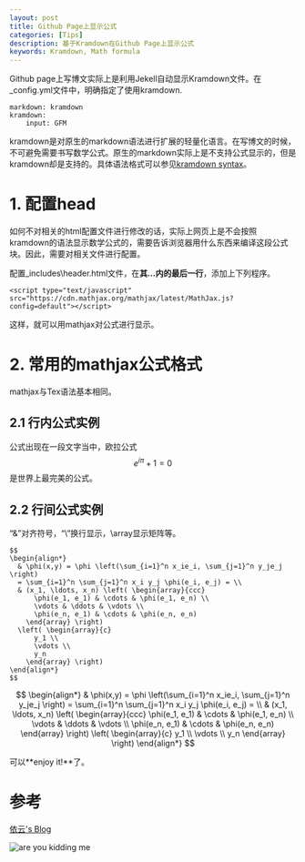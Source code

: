 ```yaml
---
layout: post
title: Github Page上显示公式
categories: [Tips]
description: 基于Kramdown在Github Page上显示公式
keywords: Kramdown, Math formula
---
```


Github page上写博文实际上是利用Jekell自动显示Kramdown文件。在_config.yml文件中，明确指定了使用kramdown.
```
markdown: kramdown
kramdown:
    input: GFM
```
kramdown是对原生的markdown语法进行扩展的轻量化语言。在写博文的时候，不可避免需要书写数学公式。原生的markdown实际上是不支持公式显示的，但是kramdown却是支持的。具体语法格式可以参见[kramdown syntax](https://kramdown.gettalong.org/syntax.html#math-blocks)。


# 1. 配置head

如何不对相关的html配置文件进行修改的话，实际上网页上是不会按照kramdown的语法显示数学公式的，需要告诉浏览器用什么东西来编译这段公式块。因此，需要对相关文件进行配置。

配置\_includes\header.html文件，在**其<head>...<head>内的最后一行**，添加上下列程序。

```
<script type="text/javascript" src="https://cdn.mathjax.org/mathjax/latest/MathJax.js?config=default"></script>
```
这样，就可以用mathjax对公式进行显示。

# 2. 常用的mathjax公式格式

mathjax与Tex语法基本相同。
## 2.1 行内公式实例

公式出现在一段文字当中，欧拉公式$$e^{i\pi}+1=0$$是世界上最完美的公式。

## 2.2 行间公式实例

“&”对齐符号，“\\”换行显示，\array显示矩阵等。

```
$$
\begin{align*}
  & \phi(x,y) = \phi \left(\sum_{i=1}^n x_ie_i, \sum_{j=1}^n y_je_j \right)
  = \sum_{i=1}^n \sum_{j=1}^n x_i y_j \phi(e_i, e_j) = \\
  & (x_1, \ldots, x_n) \left( \begin{array}{ccc}
      \phi(e_1, e_1) & \cdots & \phi(e_1, e_n) \\
      \vdots & \ddots & \vdots \\
      \phi(e_n, e_1) & \cdots & \phi(e_n, e_n)
    \end{array} \right)
  \left( \begin{array}{c}
      y_1 \\
      \vdots \\
      y_n
    \end{array} \right)
\end{align*}
$$
```

$$
\begin{align*}
  & \phi(x,y) = \phi \left(\sum_{i=1}^n x_ie_i, \sum_{j=1}^n y_je_j \right)
  = \sum_{i=1}^n \sum_{j=1}^n x_i y_j \phi(e_i, e_j) = \\
  & (x_1, \ldots, x_n) \left( \begin{array}{ccc}
      \phi(e_1, e_1) & \cdots & \phi(e_1, e_n) \\
      \vdots & \ddots & \vdots \\
      \phi(e_n, e_1) & \cdots & \phi(e_n, e_n)
    \end{array} \right)
  \left( \begin{array}{c}
      y_1 \\
      \vdots \\
      y_n
    \end{array} \right)
\end{align*}
$$

可以**enjoy it!**了。

# 参考

[依云's Blog](https://blog.lilydjwg.me/2011/5/23/mathjax-a-good-formula-display-engine.26966.html)

![are you kidding me](/images/emoji/you-kidding-me.jpg)